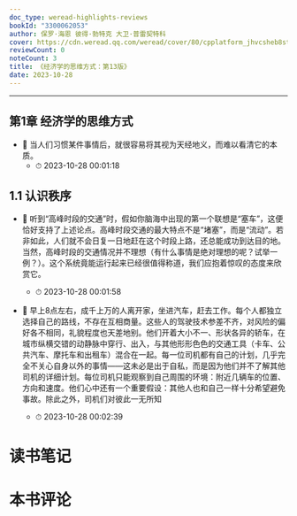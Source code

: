 ```yaml
---
doc_type: weread-highlights-reviews
bookId: "3300062053"
author: 保罗·海恩 彼得·勃特克 大卫·普雷契特科
cover: https://cdn.weread.qq.com/weread/cover/80/cpplatform_jhvcsheb8st56x3ztapxy3/t7_cpplatform_jhvcsheb8st56x3ztapxy31686906029.jpg
reviewCount: 0
noteCount: 3
title: 《经济学的思维方式：第13版》
date: 2023-10-28
---
```


---


## 第1章 经济学的思维方式


- 📌 当人们习惯某件事情后，就很容易将其视为天经地义，而难以看清它的本质。 
    - ⏱ 2023-10-28 00:01:18 
## 1.1 认识秩序


- 📌 听到“高峰时段的交通”时，假如你脑海中出现的第一个联想是“塞车”，这便恰好支持了上述论点。高峰时段交通的最大特点不是“堵塞”，而是“流动”。若非如此，人们就不会日复一日地赶在这个时段上路，还总能成功到达目的地。当然，高峰时段的交通情况并不理想（有什么事情是绝对理想的呢？试举一例？）。这个系统竟能运行起来已经很值得称道，我们应抱着惊叹的态度来欣赏它。 
    - ⏱ 2023-10-28 00:01:58 

- 📌 早上8点左右，成千上万的人离开家，坐进汽车，赶去工作。每个人都独立选择自己的路线，不存在互相商量。这些人的驾驶技术参差不齐，对风险的偏好各不相同，礼貌程度也天差地别。他们开着大小不一、形状各异的轿车，在城市纵横交错的动静脉中穿行、出入，与其他形形色色的交通工具（卡车、公共汽车、摩托车和出租车）混合在一起。每一位司机都有自己的计划，几乎完全不关心自身以外的事情——这未必是出于自私，而是因为他们并不了解其他司机的详细计划。每位司机只能观察到自己周围的环境：附近几辆车的位置、方向和速度。他们心中还有一个重要假设：其他人也和自己一样十分希望避免事故。除此之外，司机们对彼此一无所知 
    - ⏱ 2023-10-28 00:02:39 

# 读书笔记


# 本书评论
